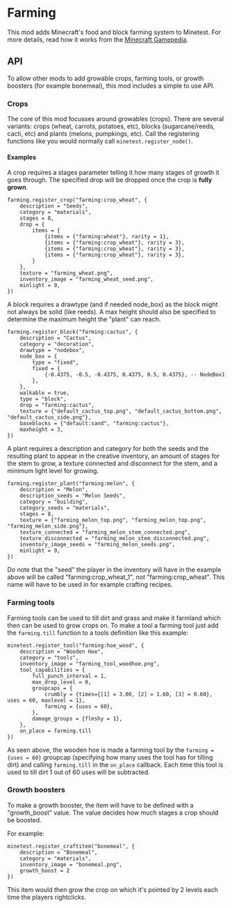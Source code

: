 # Farming

This mod adds Minecraft's food and block farming system to Minetest. For more details, read how it works from the [Minecraft Gamepedia](http://minecraft.gamepedia.com/Farming).

## API

To allow other mods to add growable crops, farming tools, or growth boosters (for example bonemeal), this mod includes a simple to use API.

### Crops

The core of this mod focusses around growables (crops). There are several variants: crops (wheat, carrots, potatoes, etc), blocks (sugarcane/reeds, cacti, etc) and plants (melons, pumpkings, etc). Call the registering functions like you would normally call `minetest.register_node()`.

#### Examples
A crop requires a stages parameter telling it how many stages of growth it goes through. The specified drop will be dropped once the crop is **fully grown**.
```
farming.register_crop("farming:crop_wheat", {
	description = "Seeds",
	category = "materials",
	stages = 8,
	drop = {
		items = {
			{items = {"farming:wheat"}, rarity = 1},
			{items = {"farming:crop_wheat"}, rarity = 3},
			{items = {"farming:crop_wheat"}, rarity = 3},
			{items = {"farming:crop_wheat"}, rarity = 3},
		}
	},
	texture = "farming_wheat.png",
	inventory_image = "farming_wheat_seed.png",
	minlight = 9,
})

```

A block requires a drawtype (and if needed node_box) as the block might not always be solid (like reeds). A max height should also be specified to determine the maximum height the "plant" can reach.
```
farming.register_block("farming:cactus", {
	description = "Cactus",
	category = "decoration",
	drawtype = "nodebox",
	node_box = {
		type = "fixed",
		fixed = {
			{-0.4375, -0.5, -0.4375, 0.4375, 0.5, 0.4375}, -- NodeBox1
		},
	},
	walkable = true,
	type = "block",
	drop = "farming:cactus",
	texture = {"default_cactus_top.png", "default_cactus_bottom.png", "default_cactus_side.png"},
	baseblocks = {"default:sand", "farming:cactus"},
	maxheight = 3,
})
```

A plant requires a description and category for both the seeds and the resulting plant to appear in the creative inventory, an amount of stages for the stem to grow, a texture connected and disconnect for the stem, and a minimum light level for  growing.
```
farming.register_plant("farming:melon", {
	description = "Melon",
	description_seeds = "Melon Seeds",
	category = "building",
	category_seeds = "materials",
	stages = 8,
	texture = {"farming_melon_top.png", "farming_melon_top.png", "farming_melon_side.png"},
	texture_connected = "farming_melon_stem_connected.png",
	texture_disconnected = "farming_melon_stem_disconnected.png",
	inventory_image_seeds = "farming_melon_seeds.png",
	minlight = 9,
})
```

Do note that the "seed" the player in the inventory will have in the example above will be called "farming:crop_wheat_1", *not* "farming:crop_wheat". This name will have to be used in for example crafting recipes.

### Farming tools

Farming tools can be used to till dirt and grass and make it farmland which then can be used to grow crops on. To make a tool a farming tool just add the `farming.till` function to a tools definition like this example:

```
minetest.register_tool("farming:hoe_wood", {
	description = "Wooden Hoe",
	category = "tools",
	inventory_image = "farming_tool_woodhoe.png",
	tool_capabilities = {
		full_punch_interval = 1,
		max_drop_level = 0,
		groupcaps = {
			crumbly = {times={[1] = 3.00, [2] = 1.60, [3] = 0.60}, uses = 60, maxlevel = 1},
			farming = {uses = 60},
		},
		damage_groups = {fleshy = 1},
	},
	on_place = farming.till
})
```

As seen above, the wooden hoe is made a farming tool by the `farming = {uses = 60}` groupcap (specifying how many uses the tool has for tilling dirt) and calling `farming.till` in the `on_place` callback. Each time this tool is used to till dirt 1 out of 60 uses will be subtracted.

### Growth boosters

To make a growth booster, the item will have to be defined with a "growth_boost" value. The value decides how much stages a crop should be boosted.

For example:

```
minetest.register_craftitem("bonemeal", {
	description = "Bonemeal",
	category = "materials",
	inventory_image = "bonemeal.png",
	growth_boost = 2
})
```

This item would then grow the crop on which it's pointed by 2 levels each time the players rightclicks.
